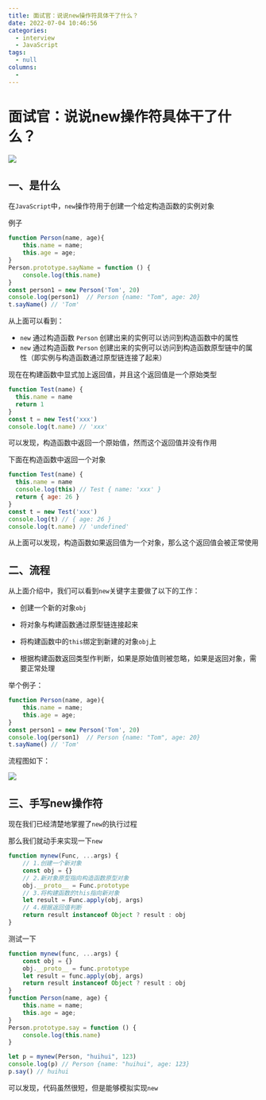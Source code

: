 ```yaml
---
title: 面试官：说说new操作符具体干了什么？
date: 2022-07-04 10:46:56
categories: 
  - interview
  - JavaScript
tags: 
  - null
columns: 
  - 
---
```

# 面试官：说说new操作符具体干了什么？

![](https://static.vue-js.com/880d0010-7a39-11eb-85f6-6fac77c0c9b3.png)

## 一、是什么

在`JavaScript`中，`new`操作符用于创建一个给定构造函数的实例对象

例子
```js
function Person(name, age){
    this.name = name;
    this.age = age;
}
Person.prototype.sayName = function () {
    console.log(this.name)
}
const person1 = new Person('Tom', 20)
console.log(person1)  // Person {name: "Tom", age: 20}
t.sayName() // 'Tom'
```

从上面可以看到：

- `new` 通过构造函数 `Person` 创建出来的实例可以访问到构造函数中的属性
- `new` 通过构造函数 `Person` 创建出来的实例可以访问到构造函数原型链中的属性（即实例与构造函数通过原型链连接了起来）

现在在构建函数中显式加上返回值，并且这个返回值是一个原始类型

```js
function Test(name) {
  this.name = name
  return 1
}
const t = new Test('xxx')
console.log(t.name) // 'xxx'
```

可以发现，构造函数中返回一个原始值，然而这个返回值并没有作用

下面在构造函数中返回一个对象

```js
function Test(name) {
  this.name = name
  console.log(this) // Test { name: 'xxx' }
  return { age: 26 }
}
const t = new Test('xxx')
console.log(t) // { age: 26 }
console.log(t.name) // 'undefined'
```

从上面可以发现，构造函数如果返回值为一个对象，那么这个返回值会被正常使用



## 二、流程

从上面介绍中，我们可以看到`new`关键字主要做了以下的工作：

- 创建一个新的对象`obj`
- 将对象与构建函数通过原型链连接起来
- 将构建函数中的`this`绑定到新建的对象`obj`上

- 根据构建函数返回类型作判断，如果是原始值则被忽略，如果是返回对象，需要正常处理

举个例子：

```js
function Person(name, age){
    this.name = name;
    this.age = age;
}
const person1 = new Person('Tom', 20)
console.log(person1)  // Person {name: "Tom", age: 20}
t.sayName() // 'Tom'
```

流程图如下：

 ![](https://static.vue-js.com/b429b990-7a39-11eb-85f6-6fac77c0c9b3.png)



## 三、手写new操作符

现在我们已经清楚地掌握了`new`的执行过程

那么我们就动手来实现一下`new`

```js
function mynew(Func, ...args) {
    // 1.创建一个新对象
    const obj = {}
    // 2.新对象原型指向构造函数原型对象
    obj.__proto__ = Func.prototype
    // 3.将构建函数的this指向新对象
    let result = Func.apply(obj, args)
    // 4.根据返回值判断
    return result instanceof Object ? result : obj
}
```

测试一下

```js
function mynew(func, ...args) {
    const obj = {}
    obj.__proto__ = func.prototype
    let result = func.apply(obj, args)
    return result instanceof Object ? result : obj
}
function Person(name, age) {
    this.name = name;
    this.age = age;
}
Person.prototype.say = function () {
    console.log(this.name)
}

let p = mynew(Person, "huihui", 123)
console.log(p) // Person {name: "huihui", age: 123}
p.say() // huihui
```

可以发现，代码虽然很短，但是能够模拟实现`new`

